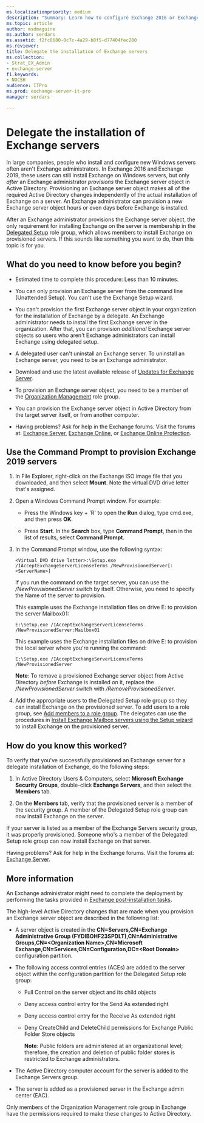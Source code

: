 ```yaml
---
ms.localizationpriority: medium
description: "Summary: Learn how to configure Exchange 2016 or Exchange 2019 server objects in Active Directory so users who aren't Exchange administrators can install Exchange."
ms.topic: article
author: msdmaguire
ms.author: serdars
ms.assetid: f2fc8680-0c7c-4a29-b8f5-d77404fec280
ms.reviewer: 
title: Delegate the installation of Exchange servers
ms.collection:
- Strat_EX_Admin
- exchange-server
f1.keywords:
- NOCSH
audience: ITPro
ms.prod: exchange-server-it-pro
manager: serdars

---
```


# Delegate the installation of Exchange servers

In large companies, people who install and configure new Windows servers often aren't Exchange administrators. In Exchange 2016 and Exchange 2019, these users can still install Exchange on Windows servers, but only _after_ an Exchange administrator *provisions* the Exchange server object in Active Directory. Provisioning an Exchange server object makes all of the required Active Directory changes independently of the actual installation of Exchange on a server. An Exchange administrator can provision a new Exchange server object hours or even days before Exchange is installed.

After an Exchange administrator provisions the Exchange server object, the only requirement for installing Exchange on the server is membership in the [Delegated Setup](../../../ExchangeServer2013/delegated-setup-exchange-2013-help.md) role group, which allows members to install Exchange on provisioned servers. If this sounds like something you want to do, then this topic is for you.

## What do you need to know before you begin?

- Estimated time to complete this procedure: Less than 10 minutes.

- You can only provision an Exchange server from the command line (Unattended Setup). You can't use the Exchange Setup wizard.

- You can't provision the first Exchange server object in your organization for the installation of Exchange by a delegate. An Exchange administrator needs to install the first Exchange server in the organization. After that, you can provision _additional_ Exchange server objects so users who aren't Exchange administrators can install Exchange using delegated setup.

- A delegated user can't uninstall an Exchange server. To uninstall an Exchange server, you need to be an Exchange administrator.

- Download and use the latest available release of [Updates for Exchange Server](../../new-features/updates.md).

- To provision an Exchange server object, you need to be a member of the [Organization Management](../../../ExchangeServer2013/organization-management-exchange-2013-help.md) role group.

- You can provision the Exchange server object in Active Directory from the target server itself, or from another computer.

- Having problems? Ask for help in the Exchange forums. Visit the forums at: [Exchange Server](https://social.technet.microsoft.com/forums/office/home?category=exchangeserver), [Exchange Online](https://social.technet.microsoft.com/forums/msonline/home?forum=onlineservicesexchange), or [Exchange Online Protection](https://social.technet.microsoft.com/forums/forefront/home?forum=FOPE).

## Use the Command Prompt to provision Exchange 2019 servers

1. In File Explorer, right-click on the Exchange ISO image file that you downloaded, and then select **Mount**. Note the virtual DVD drive letter that's assigned.

2. Open a Windows Command Prompt window. For example:

    - Press the Windows key + 'R' to open the **Run** dialog, type cmd.exe, and then press **OK**.

    - Press **Start**. In the **Search** box, type **Command Prompt**, then in the list of results, select **Command Prompt**.

3. In the Command Prompt window, use the following syntax:

    ```console
    <Virtual DVD drive letter>:\Setup.exe /IAcceptExchangeServerLicenseTerms /NewProvisionedServer[:<ServerName>]
    ```

    If you run the command on the target server, you can use the _/NewProvisionedServer_ switch by itself. Otherwise, you need to specify the Name of the server to provision.

    This example uses the Exchange installation files on drive E: to provision the server Mailbox01:

    ```console
    E:\Setup.exe /IAcceptExchangeServerLicenseTerms /NewProvisionedServer:Mailbox01
    ```

    This example uses the Exchange installation files on drive E: to provision the local server where you're running the command:

    ```console
    E:\Setup.exe /IAcceptExchangeServerLicenseTerms /NewProvisionedServer
    ```

    **Note**: To remove a provisioned Exchange server object from Active Directory _before_ Exchange is installed on it, replace the _/NewProvisionedServer_ switch with _/RemoveProvisionedServer_.

4. Add the appropriate users to the Delegated Setup role group so they can install Exchange on the provisioned server. To add users to a role group, see [Add members to a role group](../../permissions/role-group-members.md#add). The delegates can use the procedures in [Install Exchange Mailbox servers using the Setup wizard](install-mailbox-role.md) to install Exchange on the provisioned server.

## How do you know this worked?

To verify that you've successfully provisioned an Exchange server for a delegate installation of Exchange, do the following steps:

1. In Active Directory Users & Computers, select **Microsoft Exchange Security Groups**, double-click **Exchange Servers**, and then select the **Members** tab.

2. On the **Members** tab, verify that the provisioned server is a member of the security group. A member of the Delegated Setup role group can now install Exchange on the server.

If your server is listed as a member of the Exchange Servers security group, it was properly provisioned. Someone who's a member of the Delegated Setup role group can now install Exchange on that server.

Having problems? Ask for help in the Exchange forums. Visit the forums at: [Exchange Server](https://social.technet.microsoft.com/forums/office/home?category=exchangeserver).

## More information

An Exchange administrator might need to complete the deployment by performing the tasks provided in [Exchange post-installation tasks](../../plan-and-deploy/post-installation-tasks/post-installation-tasks.md).

The high-level Active Directory changes that are made when you provision an Exchange server object are described in the following list:

- A server object is created in the **CN=Servers,CN=Exchange Administrative Group (FYDIBOHF23SPDLT),CN=Administrative Groups,CN=\<Organization Name\>,CN=Microsoft Exchange,CN=Services,CN=Configuration,DC=\<Root Domain\>** configuration partition.

- The following access control entries (ACEs) are added to the server object within the configuration partition for the Delegated Setup role group:

  - Full Control on the server object and its child objects

  - Deny access control entry for the Send As extended right

  - Deny access control entry for the Receive As extended right

  - Deny CreateChild and DeleteChild permissions for Exchange Public Folder Store objects

     **Note**: Public folders are administered at an organizational level; therefore, the creation and deletion of public folder stores is restricted to Exchange administrators.

- The Active Directory computer account for the server is added to the Exchange Servers group.

- The server is added as a provisioned server in the Exchange admin center (EAC).

Only members of the Organization Management role group in Exchange have the permissions required to make these changes to Active Directory.